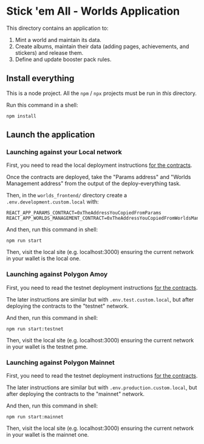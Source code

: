 # Stick 'em All - Worlds Application

This directory contains an application to:

1. Mint a world and maintain its data.
2. Create albums, maintain their data (adding pages, achievements, and stickers) and release them.
3. Define and update booster pack rules.

## Install everything

This is a node project. All the `npm` / `npx` projects must be run in _this_ directory.

Run this command in a shell:

```shell
npm install
```

## Launch the application

### Launching against your Local network

First, you need to read the local deployment instructions [for the contracts](../contracts/README.md).

Once the contracts are deployed, take the "Params address" and "Worlds Management address" from the output of the deploy-everything task.

Then, in the `worlds_frontend/` directory create a `.env.development.custom.local` with:

```
REACT_APP_PARAMS_CONTRACT=0xTheAddressYouCopiedFromParams
REACT_APP_WORLDS_MANAGEMENT_CONTRACT=0xTheAddressYouCopiedFromWorldsManagement
```

And then, run this command in shell:

```shell
npm run start
```

Then, visit the local site (e.g. localhost:3000) ensuring the current network in your wallet is the local one.

### Launching against Polygon Amoy

First, you need to read the testnet deployment instructions [for the contracts](../contracts/README.md).

The later instructions are similar but with `.env.test.custom.local`, but after deploying the contracts
to the "testnet" network.

And then, run this command in shell:

```shell
npm run start:testnet
```

Then, visit the local site (e.g. localhost:3000) ensuring the current network in your wallet is the testnet pme.

### Launching against Polygon Mainnet

First, you need to read the testnet deployment instructions [for the contracts](../contracts/README.md).

The later instructions are similar but with `.env.production.custom.local`, but after deploying the contracts
to the "mainnet" network.

And then, run this command in shell:

```shell
npm run start:mainnet
```

Then, visit the local site (e.g. localhost:3000) ensuring the current network in your wallet is the mainnet one.
